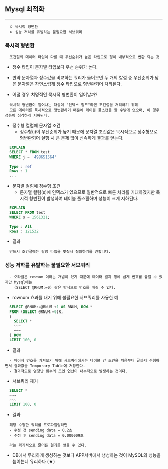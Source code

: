 ## Mysql 최적화
----
```
  ㅇ 묵시적 형변환
  ㅇ 성능 저하를 유발하는 불필요한 서브쿼리
```

### 묵시적 형변환
```
  조건절의 데이터 타입이 다를 때 우선순위가 높은 타입으로 형이 내부적으로 변환 되는 것
```
  + 정수 타입이 문자열 타입보다 우선 순위가 높다.
  + 만약 문자열과 정수값을 비교하는 쿼리가 들어오면 두 개의 칼럼 중 우선순위가 낮은 문자열은 자연스럽게 정수 타입으로 형변환되어 처리된다.

+ 어떨 경우 치명적인 묵시적 형변환이 일어날까?
```
  묵시적 형변환이 일어나는 대상이 "인덱스 필드"라면 조건절을 처리하기 위해 
  모든 데이터를 묵시적으로 형변환하기 때문에 테이블 풀스캔을 할 수밖에 없으며, 이 경우 성능이 심각하게 저하된다.
```

+ 정수형 컬럼에 문자열 조건
  + 정수형(j)이 우선순위가 높기 때문에 문자열 조건값은 묵시적으로 정수형으로 형변환되어 실행 시 큰 문제 없이 신속하게 결과를 얻는다.
```SQL
  EXPLAIN
  SELECT * FROM test
  WHERE j = '498651564'
  
  Type : ref
  Rows : 1
  ...
```

+ 문자열 컬럼에 정수형 조건
  + 문자열 컬럼(s)에 인덱스가 있으므로 일반적으로 빠른 처리를 기대하겠지만 묵시적 형변환이 발생하여 테이블 풀스캔하며 성능이 크게 저하된다.
```SQL
  EXPLAIN
  SELECT FROM test
  WHERE s = 1561321;
  
  Type : All
  Rows : 121532
```

  + 결과
  ```
    반드시 조건절에는 칼럼 타입을 맞춰서 질의하기를 권합니다.
  ```


### 성능 저하를 유발하는 불필요한 서브쿼리
```
  - 오라클은 rownum 이라는 개념이 있기 때문에 데이터 결과 행에 쉽게 번호를 붙일 수 있지만 Mysql에는
    (SELECT @RNUM:=0) 같은 방식으로 번호를 매길 수 있다.
```
  + rownum 효과를 내기 위해 불필요한 서브쿼리를 사용한 예
  ```sql
    SELECT @RNUM:=@RNUM +1 AS RNUM, ROW.*
    FROM (SELECT @RNUM:=0)R,
    (
      SELECT *
      ~~~
      ~~~
    ) ROW
    LIMIT 100, 0
  ```
  
  + 결과
  ```
    - 페이지 번호를 가져오기 위해 서브쿼리에서는 테이블 간 조인을 처음부터 끝까지 수행하면서 결과값을 Temporary Table에 저장한다.
    - 결과적으로 엄청난 횟수의 조인 연산이 내부적으로 발생하는 것이다.
  ```
  
  + 서브쿼리 제거
  ```sql
    SELECT *
    ~~~
    ~~~
    LIMIT 100, 0
  ```
  
  + 결과
  ```
    해당 수정한 쿼리를 프로파일링하면 
    - 수정 전 sending data = 0.2초
    - 수정 후 sending data = 0.000009초 
    
    라는 획기적으로 줄어든 결과를 얻을 수 있다.
  ```
  
  + DB에서 무리하게 생성하는 것보다 APP서버에서 생성하는 것이 MySQL의 성능을 높이는데 유리하다 (★)

